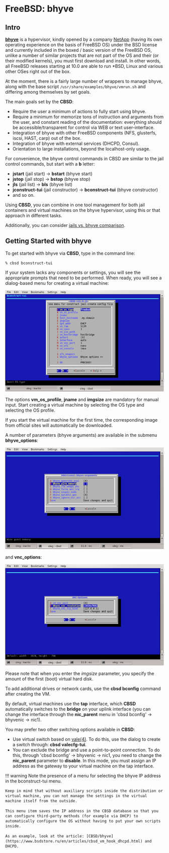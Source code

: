 # FreeBSD: bhyve

## Intro

[**bhyve**](http://man.freebsd.org/bhyve/8) is a hypervisor, kindly opened by a company [NetApp](http://www.netapp.com/us/) (having its own operating experience on the basis of FreeBSD OS) under the BSD license and currently included in the boxed / basic version of the FreeBSD OS, unlike a number of similar projects that are not part of the OS and their (or their modified kernels), you must first download and install. In other words, all FreeBSD releases starting at 10.0 are able to run \*BSD, Linux and various other OSes right out of the box.

At the moment, there is a fairly large number of wrappers to manage bhyve, along with the base script `/usr/share/examples/bhyve/vmrun.sh` and differing among themselves by set goals.

The main goals set by the **CBSD**:

* Require the user a minimum of actions to fully start using bhyve.
* Require a minimum for memorize tons of instruction and arguments from the user, and constant reading of the documentation: everything should be accessible/transparent for control via WEB or text user-interface.
* Integration of bhyve with other FreeBSD components (NFS, glusterfs, iscsi, HAST, carp) out of the box.
* Integration of bhyve with external services (DHCPD, Consul).
* Orientation to large installations, beyond the localhost-only usage.

For convenience, the bhyve control commands in CBSD are similar to the jail control commands, but start with a **b** letter:

* **jstart** (jail start) -> **bstart** (bhyve start)
* **jstop** (jail stop) -> **bstop** (bhyve stop)
* **jls** (jail list) -> **bls** (bhyve list)
* **jconstruct-tui** (jail constructor) -> **bconstruct-tui** (bhyve constructor)
* and so on.

Using **CBSD**, you can combine in one tool management for both jail containers and virtual machines on the bhyve hypervisor, using this or that approach in different tasks.

Additionally, you can consider [jails vs. bhyve comparison](../tutorials/Virtual-Machine-Configuring.md).

## Getting Started with bhyve

To get started with bhyve via **CBSD**, type in the command line:

```
% cbsd bconstruct-tui
```

If your system lacks any components or settings, you will see the appropriate prompts that need to be performed.
When ready, you will see a dialog-based menu for creating a virtual machine:

![](img/bconstruct-tui1.png)

The options **vm_os_profile**, **jname** and **imgsize** are mandatory for manual input.
Start creating a virtual machine by selecting the OS type and selecting the OS profile.

If you start the virtual machine for the first time, the corresponding image from official sites will automatically be downloaded.

A number of parameters (bhyve arguments) are available in the submenu **bhyve_options**:

![](img/bconstruct-tui2.png)

and **vnc_options**:

![](img/bconstruct-tui3.png)

Please note that when you enter the *imgsize* parameter, you specify the amount of the first (boot) virtual hard disk.

To add additional drives or network cards, use the **cbsd bconfig** command after creating the VM.

By default, virtual machines use the **tap** interface, which **CBSD** automatically switches to the **bridge** on your uplink interface (you can change the interface through the **nic_parent** menu in 'cbsd bconfig' &rarr; bhyvenic &rarr; nic1).

You may prefer two other switching options available in **CBSD**:

* Use virtual switch based on [vale(4)](http://man.freebsd.org/vale/4). To do this, use the dialog to create a switch through: **cbsd valecfg-tui**.
* You can exclude the bridge and use a point-to-point connection. To do this, through 'cbsd bconfig' &rarr; bhyvenic &rarr; nic1, you need to change the **nic_parent** parameter to **disable**. In this mode, you must assign an IP address as the gateway to your virtual machine on the tap interface.

!!! warning
    Note the presence of a menu for selecting the bhyve IP address in the bconstruct-tui menu.

    Keep in mind that without auxiliary scripts inside the distribution or virtual machine, you can not manage the settings in the virtual machine itself from the outside.

    This menu item saves the IP address in the CBSD database so that you can configure third-party methods (for example via DHCP) to automatically configure the OS without having to put your own scripts inside.

    As an example, look at the article: [CBSD/bhyve](https://www.bsdstore.ru/en/articles/cbsd_vm_hook_dhcpd.html) and DHCPD.
